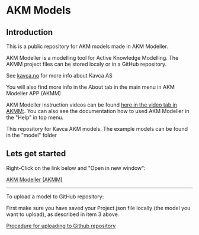 # AKM Models

## Introduction

This is a public repository for AKM models made in AKM Modeller.

AKM Modeller is a modelling tool for Active Knowledge Modelling. The AKMM project files can be stored localy or in a GitHub repository.

See [kavca.no](https://kavca-homepage-blog.vercel.app/) for more info about Kavca AS

You will also find more info in the About tab in the main menu in AKM Modeller APP (AKMM)

AKM Modeller instruction videos can be found [here in the video tab in AKMM:](https://akmmclient-beta.vercel.app/viedeos). 
You can also see the documentation how to used AKM Modeller in the "Help" in top menu.

This repository for Kavca AKM models. The example models can be found in the "model" folder  


## Lets get started

Right-Click on the link below and "Open in new window":  

[AKM Modeller (AKMM)](https://akmmclient-beta.vercel.app/modelling) 




---

To upload a model to GitHub repository:

First make sure you have saved your Project.json file locally (the model you want to upload), as described in item 3 above.

[Procedure for uploading to Github repository](UploadModels.md)
